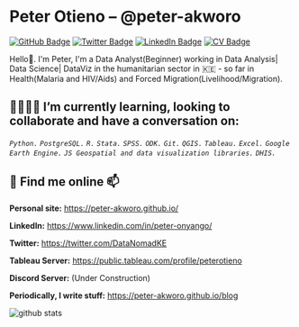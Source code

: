 # Peter Otieno – @peter-akworo

[![GitHub Badge](https://img.shields.io/github/followers/peter-akworo?style=social)](https://github.com/peter-akworo)
[![Twitter Badge](https://img.shields.io/twitter/follow/DataNomadKE?style=social)](https://twitter.com/DataNomadKE)
[![LinkedIn Badge](https://img.shields.io/badge/My-LinkedIn-blue)](https://www.linkedin.com/in/peter-onyango/)
[![CV Badge](https://img.shields.io/badge/My-CV-critical)](https://drive.google.com/open?id=1gwHw9gMmIa-pfVkyDPUQqvnPsFsTXu1V)

Hello👋. I'm Peter, I'm a Data Analyst(Beginner) working in Data Analysis| Data Science| DataViz in the humanitarian sector in :kenya: - so far in Health(Malaria and HIV/Aids) and Forced Migration(Livelihood/Migration).


## 🌱👯🤔💬 I’m currently learning, looking to collaborate and have a conversation on:
*`Python.`* *`PostgreSQL.`* *`R.`* *`Stata.`* *`SPSS.`* *`ODK.`* *`Git.`* *`QGIS.`* *`Tableau.`* *`Excel.`* *`Google Earth Engine.`* *`JS Geospatial and data visualization libraries.`* *`DHIS.`*

## :telescope: Find me online 📫

**Personal site:** https://peter-akworo.github.io/

**LinkedIn:** https://www.linkedin.com/in/peter-onyango/

**Twitter:** https://twitter.com/DataNomadKE

**Tableau Server:** https://public.tableau.com/profile/peterotieno

**Discord Server:** (Under Construction)

**Periodically, I write stuff:** https://peter-akworo.github.io/blog


![github stats](https://github-readme-stats.vercel.app/api?username=peter-akworo&show_icons=true)
